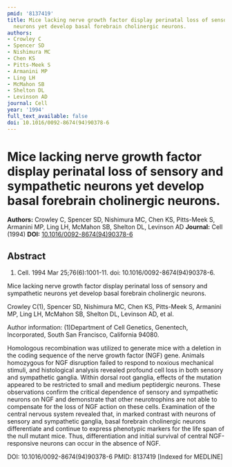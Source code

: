 ```yaml
---
pmid: '8137419'
title: Mice lacking nerve growth factor display perinatal loss of sensory and sympathetic
  neurons yet develop basal forebrain cholinergic neurons.
authors:
- Crowley C
- Spencer SD
- Nishimura MC
- Chen KS
- Pitts-Meek S
- Armanini MP
- Ling LH
- McMahon SB
- Shelton DL
- Levinson AD
journal: Cell
year: '1994'
full_text_available: false
doi: 10.1016/0092-8674(94)90378-6
---
```


# Mice lacking nerve growth factor display perinatal loss of sensory and sympathetic neurons yet develop basal forebrain cholinergic neurons.
**Authors:** Crowley C, Spencer SD, Nishimura MC, Chen KS, Pitts-Meek S, Armanini MP, Ling LH, McMahon SB, Shelton DL, Levinson AD
**Journal:** Cell (1994)
**DOI:** [10.1016/0092-8674(94)90378-6](https://doi.org/10.1016/0092-8674(94)90378-6)

## Abstract

1. Cell. 1994 Mar 25;76(6):1001-11. doi: 10.1016/0092-8674(94)90378-6.

Mice lacking nerve growth factor display perinatal loss of sensory and 
sympathetic neurons yet develop basal forebrain cholinergic neurons.

Crowley C(1), Spencer SD, Nishimura MC, Chen KS, Pitts-Meek S, Armanini MP, Ling 
LH, McMahon SB, Shelton DL, Levinson AD, et al.

Author information:
(1)Department of Cell Genetics, Genentech, Incorporated, South San Francisco, 
California 94080.

Homologous recombination was utilized to generate mice with a deletion in the 
coding sequence of the nerve growth factor (NGF) gene. Animals homozygous for 
NGF disruption failed to respond to noxious mechanical stimuli, and histological 
analysis revealed profound cell loss in both sensory and sympathetic ganglia. 
Within dorsal root ganglia, effects of the mutation appeared to be restricted to 
small and medium peptidergic neurons. These observations confirm the critical 
dependence of sensory and sympathetic neurons on NGF and demonstrate that other 
neurotrophins are not able to compensate for the loss of NGF action on these 
cells. Examination of the central nervous system revealed that, in marked 
contrast with neurons of sensory and sympathetic ganglia, basal forebrain 
cholinergic neurons differentiate and continue to express phenotypic markers for 
the life span of the null mutant mice. Thus, differentiation and initial 
survival of central NGF-responsive neurons can occur in the absence of NGF.

DOI: 10.1016/0092-8674(94)90378-6
PMID: 8137419 [Indexed for MEDLINE]
